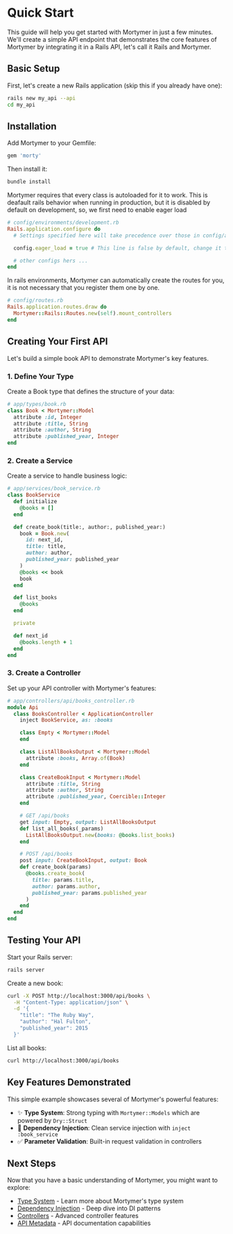 # Quick Start

This guide will help you get started with Mortymer in just a few minutes.
We'll create a simple API endpoint that demonstrates the core features of Mortymer
by integrating it in a Rails API, let's call it Rails and Mortymer.

## Basic Setup

First, let's create a new Rails application (skip this if you already have one):

```bash
rails new my_api --api
cd my_api
```

## Installation

Add Mortymer to your Gemfile:

```ruby
gem 'morty'
```

Then install it:

```bash
bundle install
```

Mortymer requires that every class is autoloaded for it to work. This is deafault rails
behavior when running in production, but it is disabled by default on development, so,
we first need to enable eager load

```ruby
# config/environments/development.rb
Rails.application.configure do
  # Settings specified here will take precedence over those in config/application.rb.

  config.eager_load = true # This line is false by default, change it to true

  # other configs hers ...
end
```

In rails environments, Mortymer can automatically create the routes for you, it is not necessary
that you register them one by one.

```ruby
# config/routes.rb
Rails.application.routes.draw do
  Mortymer::Rails::Routes.new(self).mount_controllers
end
```

## Creating Your First API

Let's build a simple book API to demonstrate Mortymer's key features.

### 1. Define Your Type

Create a Book type that defines the structure of your data:

```ruby
# app/types/book.rb
class Book < Mortymer::Model
  attribute :id, Integer
  attribute :title, String
  attribute :author, String
  attribute :published_year, Integer
end
```

### 2. Create a Service

Create a service to handle business logic:

```ruby
# app/services/book_service.rb
class BookService
  def initialize
    @books = []
  end

  def create_book(title:, author:, published_year:)
    book = Book.new(
      id: next_id,
      title: title,
      author: author,
      published_year: published_year
    )
    @books << book
    book
  end

  def list_books
    @books
  end

  private

  def next_id
    @books.length + 1
  end
end
```

### 3. Create a Controller

Set up your API controller with Mortymer's features:

```ruby
# app/controllers/api/books_controller.rb
module Api
  class BooksController < ApplicationController
    inject BookService, as: :books

    class Empty < Mortymer::Model
    end

    class ListAllBooksOutput < Mortymer::Model
      attribute :books, Array.of(Book)
    end

    class CreateBookInput < Mortymer::Model
      attribute :title, String
      attribute :author, String
      attribute :published_year, Coercible::Integer
    end

    # GET /api/books
    get input: Empty, output: ListAllBooksOutput
    def list_all_books(_params)
      ListAllBooksOutput.new(books: @books.list_books)
    end

    # POST /api/books
    post input: CreateBookInput, output: Book
    def create_book(params)
      @books.create_book(
        title: params.title,
        author: params.author,
        published_year: params.published_year
      )
    end
  end
end
```

## Testing Your API

Start your Rails server:

```bash
rails server
```

Create a new book:

```bash
curl -X POST http://localhost:3000/api/books \
  -H "Content-Type: application/json" \
  -d '{
    "title": "The Ruby Way",
    "author": "Hal Fulton",
    "published_year": 2015
  }'
```

List all books:

```bash
curl http://localhost:3000/api/books
```

## Key Features Demonstrated

This simple example showcases several of Mortymer's powerful features:

- ✨ **Type System**: Strong typing with `Mortymer::Models` which are powered by `Dry::Struct`
- 🔌 **Dependency Injection**: Clean service injection with `inject :book_service`
- ✅ **Parameter Validation**: Built-in request validation in controllers

## Next Steps

Now that you have a basic understanding of Mortymer, you might want to explore:

- [Type System](./type-system.md) - Learn more about Mortymer's type system
- [Dependency Injection](./dependency-injection.md) - Deep dive into DI patterns
- [Controllers](./controllers.md) - Advanced controller features
- [API Metadata](./api-metadata.md) - API documentation capabilities
